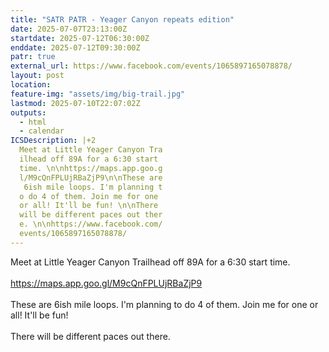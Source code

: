 ```yaml
---
title: "SATR PATR - Yeager Canyon repeats edition"
date: 2025-07-07T23:13:00Z
startdate: 2025-07-12T06:30:00Z
enddate: 2025-07-12T09:30:00Z
patr: true
external_url: https://www.facebook.com/events/1065897165078878/
layout: post
location: 
feature-img: "assets/img/big-trail.jpg"
lastmod: 2025-07-10T22:07:02Z
outputs:
  - html
  - calendar
ICSDescription: |+2
  Meet at Little Yeager Canyon Tra  ilhead off 89A for a 6:30 start   time. \n\nhttps://maps.app.goo.g  l/M9cQnFPLUjRBaZjP9\n\nThese are   6ish mile loops. I'm planning t  o do 4 of them. Join me for one   or all! It'll be fun! \n\nThere   will be different paces out ther  e. \n\nhttps://www.facebook.com/  events/1065897165078878/
---
```


Meet at Little Yeager Canyon Trailhead off 89A for a 6&#58;30 start time. <br>
  <br>
  [https://maps.app.goo.gl/M9cQnFPLUjRBaZjP9<br>
](https://maps.app.goo.gl/M9cQnFPLUjRBaZjP9<br>
)  <br>
  These are 6ish mile loops. I'm planning to do 4 of them. Join me for one or all! It'll be fun! <br>
  <br>
  There will be different paces out there. <br>
  <br>
  
